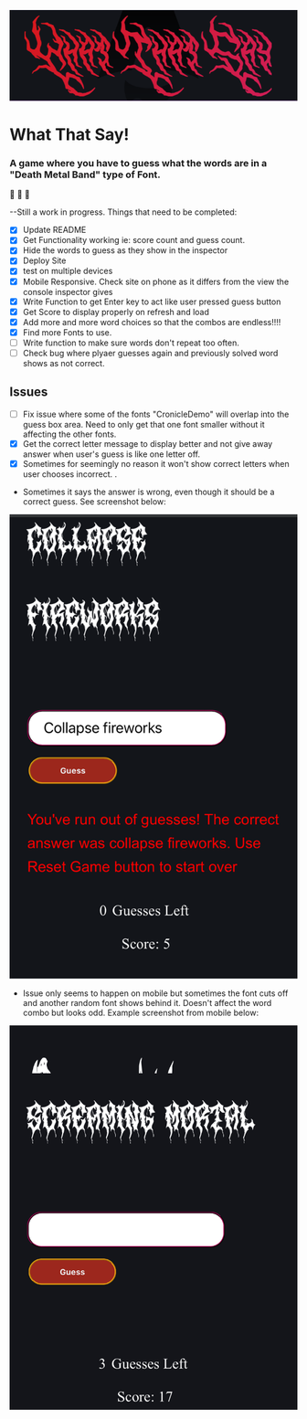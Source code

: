 ![What that say logo](./public/metal-logo.PNG)

# What That Say!

### A game where you have to guess what the words are in a "Death Metal Band" type of Font.

:metal: :metal: :metal:

--Still a work in progress. Things that need to be completed:

- [x] Update README
- [x] Get Functionality working ie: score count and guess count.
- [x] Hide the words to guess as they show in the inspector
- [x] Deploy Site
- [x] test on multiple devices
- [x] Mobile Responsive. Check site on phone as it differs from the view the console inspector gives
- [x] Write Function to get Enter key to act like user pressed guess button
- [x] Get Score to display properly on refresh and load
- [x] Add more and more word choices so that the combos are endless!!!!
- [x] Find more Fonts to use.
- [ ] Write function to make sure words don't repeat too often.
- [ ] Check bug where plyaer guesses again and previously solved word shows as not correct.

## Issues

- [ ] Fix issue where some of the fonts "CronicleDemo" will overlap into the guess box area. Need to only get that one font smaller without it affecting the other fonts.
- [x] Get the correct letter message to display better and not give away answer when user's guess is like one letter off.
- [x] Sometimes for seemingly no reason it won't show correct letters when user chooses incorrect. .

- Sometimes it says the answer is wrong, even though it should be a correct guess. See screenshot below:

![Correct answer Error](./public/answer_error.PNG)

- Issue only seems to happen on mobile but sometimes the font cuts off and another random font shows behind it. Doesn't affect the word combo but looks odd. Example screenshot from mobile below:

![Font Issue](./public/font_issue.jpg)
